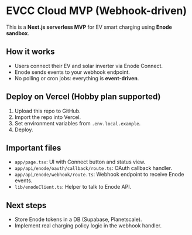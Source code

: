 # EVCC Cloud MVP (Webhook-driven)

This is a **Next.js serverless MVP** for EV smart charging using **Enode sandbox**.

## How it works
- Users connect their EV and solar inverter via Enode Connect.
- Enode sends events to your webhook endpoint.
- No polling or cron jobs: everything is **event-driven**.

## Deploy on Vercel (Hobby plan supported)
1. Upload this repo to GitHub.
2. Import the repo into Vercel.
3. Set environment variables from `.env.local.example`.
4. Deploy.

## Important files
- `app/page.tsx`: UI with Connect button and status view.
- `app/api/enode/oauth/callback/route.ts`: OAuth callback handler.
- `app/api/enode/webhook/route.ts`: Webhook endpoint to receive Enode events.
- `lib/enodeClient.ts`: Helper to talk to Enode API.

## Next steps
- Store Enode tokens in a DB (Supabase, Planetscale).
- Implement real charging policy logic in the webhook handler.
